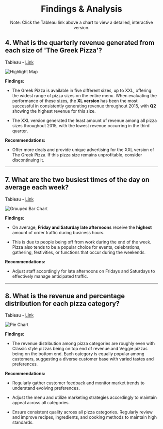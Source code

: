 <h1 align="center">Findings & Analysis</h1>



<p align="center">Note: Click the Tableau link above a chart to view a detailed, interactive version.</p> 

## 4. What is the quarterly revenue generated from each size of 'The Greek Pizza'?

Tableau - [Link](https://public.tableau.com/views/Workbook3PizzaProject_17182090718030/HighlightMap?:language=en-US&:sid=&:display_count=n&:origin=viz_share_link)

![Highlight Map](https://github.com/rml-lee/MYSQL-Tableau-Pizza-Project/assets/160198611/5b4dfd5b-f563-49b2-8caa-6a5ad285387a)

**Findings:**

  - The Greek Pizza is available in five different sizes, up to XXL, offering the widest range of pizza sizes on the entire menu. When evaluating the performance of these sizes, the **XL version** has been the most successful in consistently generating revenue throughout 2015, with **Q2** showing the highest revenue for this size.

  - The XXL version generated the least amount of revenue among all pizza sizes throughout 2015, with the lowest revenue occurring in the third quarter.

**Recommendations:**

  - Offer more deals and provide unique advertising for the XXL version of The Greek Pizza. If this pizza size remains unprofitable, consider discontinuing it.

---

## 7. What are the two busiest times of the day on average each week?

Tableau - [Link](https://public.tableau.com/views/Workbook3PizzaProject_17182090718030/GroupedBarChart?:language=en-US&:sid=&:display_count=n&:origin=viz_share_link)

![Grouped Bar Chart](https://github.com/rml-lee/MYSQL-Tableau-Pizza-Project/assets/160198611/547d406b-eb74-4b49-9ea5-7712af504a39)

**Findings:**

  - On average, **Friday and Saturday late afternoons** receive the **highest** amount of order traffic during business hours.

  - This is due to people being off from work during the end of the week. Pizza also tends to be a popular choice for events, celebrations, gathering, festivities, or functions that occur during the weekends.

**Recommendations:** 

  - Adjust staff accordingly for late afternoons on Fridays and Saturdays to effectively manage anticipated traffic.

---

## 8. What is the revenue and percentage distribution for each pizza category?

Tableau - [Link](https://public.tableau.com/views/Workbook3PizzaProject_17182090718030/PieChart?:language=en-US&:sid=&:display_count=n&:origin=viz_share_link)

![Pie Chart](https://github.com/rml-lee/MYSQL-Tableau-Pizza-Project/assets/160198611/65c7307d-b787-4eea-8e05-3db349d0e63b)

**Findings:**

  - The revenue distribution among pizza categories are roughly even with Classic style pizzas being on top end of revenue and Veggie pizzas being on the bottom end. Each category is equally popular among customers, suggesting a diverse customer base with varied tastes and preferences.

**Recommendations:**

  - Regularly gather customer feedback and monitor market trends to understand evolving preferences.
    
  - Adjust the menu and utilize marketing strategies accordingly to maintain appeal across all categories.
    
  - Ensure consistent quality across all pizza categories. Regularly review and improve recipes, ingredients, and cooking methods to maintain high standards.

